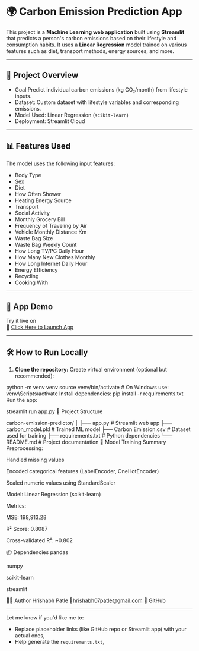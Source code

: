  # 🌍 Carbon Emission Prediction App

This project is a **Machine Learning web application** built using **Streamlit** that predicts a person's carbon emissions based on their lifestyle and consumption habits. It uses a **Linear Regression** model trained on various features such as diet, transport methods, energy sources, and more.

---

## 📌 Project Overview

- Goal:Predict individual carbon emissions (kg CO₂/month) from lifestyle inputs.
- Dataset: Custom dataset with lifestyle variables and corresponding emissions.
- Model Used: Linear Regression (`scikit-learn`)
- Deployment: Streamlit Cloud

---

## 📊 Features Used

The model uses the following input features:

- Body Type
- Sex
- Diet
- How Often Shower
- Heating Energy Source
- Transport
- Social Activity
- Monthly Grocery Bill
- Frequency of Traveling by Air
- Vehicle Monthly Distance Km
- Waste Bag Size
- Waste Bag Weekly Count
- How Long TV/PC Daily Hour
- How Many New Clothes Monthly
- How Long Internet Daily Hour
- Energy Efficiency
- Recycling
- Cooking With

---

## 🚀 App Demo

Try it live on   
🔗 [Click Here to Launch App](https://cautious-trout-9775g97vrp75f74p5-8501.app.github.dev/)

---

## 🛠 How to Run Locally

1. **Clone the repository:**
 Create virtual environment (optional but recommended):

 
python -m venv venv
source venv/bin/activate  # On Windows use: venv\Scripts\activate
Install dependencies:
pip install -r requirements.txt
Run the app:

 
streamlit run app.py
📁 Project Structure
 
carbon-emission-predictor/
│
├── app.py                # Streamlit web app
├── carbon_model.pkl      # Trained ML model
├── Carbon Emission.csv   # Dataset used for training
├── requirements.txt      # Python dependencies
└── README.md             # Project documentation
🧠 Model Training Summary
Preprocessing:

Handled missing values

Encoded categorical features (LabelEncoder, OneHotEncoder)

Scaled numeric values using StandardScaler

Model: Linear Regression (scikit-learn)

Metrics:

MSE: 198,913.28

R² Score: 0.8087

Cross-validated R²: ~0.802

📦 Dependencies
pandas

numpy

scikit-learn

streamlit
 

🧑‍💻 Author
Hrishabh Patle
📧hrishabh07patle@gmail.com
🔗 GitHub

 
 
---

Let me know if you'd like me to:
- Replace placeholder links (like GitHub repo or Streamlit app) with your actual ones,
- Help generate the `requirements.txt`,
 









